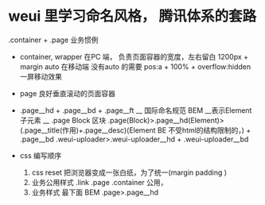 # weui 里学习命名风格， 腾讯体系的套路
  .container + .page 业务惯例

- container, wrapper
  在PC 端， 负责页面容器的宽度，左右留白
  1200px + margin auto
  在移动端 没有auto 的需要
  pos:a + 100% + overflow:hidden
  一屏移动效果
- page
  良好垂直滚动的页面容器 
- .page__hd + .page__bd + .page__ft
  __ 国际命名规范 BEM __表示Element 子元素 __
  .page Block  区块
  .page(Block)>.page__hd(Element)>(.page__title(作用)+.page__desc)(Element BE 不受html的结构限制的，) + .page__bd
  .weui-uploader>.weui-uploader__hd + .weui-uploader__bd

- css 编写顺序
  1. css reset 把浏览器变成一张白纸，为了统一(margin padding )
  2. 业务公用样式  .link .page .container 公用，
  3. 业务样式 最下面 BEM
    .page>.page__hd
